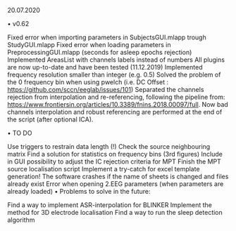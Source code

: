20.07.2020

• v0.62

Fixed error when importing parameters in SubjectsGUI.mlapp trough StudyGUI.mlapp
Fixed error when loading parameters in PreprocessingGUI.mlapp (seconds for asleep epochs rejection)
Implemented AreasList with channels labels instead of numbers
All plugins are now up-to-date and have been tested (11.12.2019)
Implemented frequency resolution smaller than integer (e.g. 0.5)
Solved the problem of the 0 frequency bin when using pwelch (i.e. DC Offset : https://github.com/sccn/eeglab/issues/101)
Separated the channels rejection from interpolation and re-referencing, following the pipeline from: https://www.frontiersin.org/articles/10.3389/fnins.2018.00097/full. Now bad channels interpolation and robust referencing are performed at the end of the script (after optional ICA).

• TO DO

Use triggers to restrain data length (!)
Check the source neighbouring matrix
Find a solution for statistics on frequency bins (3rd figures)
Include in GUI possibility to adjust the IC rejection criteria for MPT
Finish the MPT source localisation script
Implement a try-catch for excel template generation! The software crashes if the name of sheets is changed and files already exist
Error when opening 2.EEG parameters (when parameters are already loaded)
• Problems to solve in the future:

Find a way to implement ASR-interpolation for BLINKER
Implement the method for 3D electrode localisation
Find a way to run the sleep detection algorithm